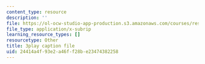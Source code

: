 ```yaml
---
content_type: resource
description: ''
file: https://ol-ocw-studio-app-production.s3.amazonaws.com/courses/res-18-009-learn-differential-equations-up-close-with-gilbert-strang-and-cleve-moler-fall-2015/24414a4f93e2a46ff28be23474382258_xtMzTXHO_zA.srt
file_type: application/x-subrip
learning_resource_types: []
resourcetype: Other
title: 3play caption file
uid: 24414a4f-93e2-a46f-f28b-e23474382258
---
```

